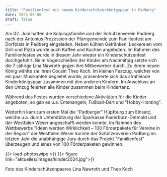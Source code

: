 ```yaml
---
title: "Familienfest mit neuem Kinderschützenkönigspaar in Padberg"
date: 2024-06-06
draft: false
---
```


Am 02. Juni hatten die Kolpingsfamilie und der Schützenverein Padberg nach der Antonius Prozession der Pfarrgemeinde zum Familienfest am Dorfplatz in Padberg eingeladen. Neben kühlen Getränken, Leckereien vom Grill und Pizza wurde auch Kaffee und Kuchen angeboten. Im Rahmen des Familienfestes wurde in diesem Jahr wieder ein Kinderschützenfest durchgeführt. Beim Vogelschießen der Kinder am Nachmittag setzte sich die 7-jährige Lina Nawroth gegen ihre Mitbewerber durch. Zu ihrem neuen König wählte sie ihren Cousin Theo Koch. Im kleinen Festzug, welcher von ein paar Musikanten begleitet wurde, präsentierte sich das strahlende Kinderkönigspaar zusammen mit den anderen Kindern. Im Anschluss an den Umzug feierten alle Kinder zusammen beim Kindertanz.

Während des Festes wurden verschiedene Aktivitäten für die Kinder angeboten, so gab es u.a. Entenangeln, Fußball-Dart und "Hobby-Horsing".

Weiterhin kam zum ersten Mal die "Padberger" Hüpfburg zum Einsatz, welche u.a. durch Unterstützung der Sparkasse Paderborn-Detmold und der Westfalen Weser angeschafft werden konnte. Im Rahmen des Wettbewerbs "Ideen werden Wirklichkeit – 100 Förderpakete für Vereine in der Region“ der Westfalen Weser konnte der Schützenverein Padberg im letzten Jahr die unabhängige Jury durch das Projekt "Familienfest" überzeugen und eines von 100 Förderpaketen gewinnen.


{{< load-photoswipe >}}
{{< figure link="aktuelles/images/kinder2024.jpg">}}

Foto des Kinderschützenpaares Lina Nawroth und Theo Koch
